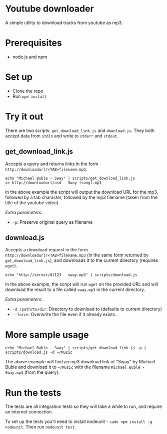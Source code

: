 
# Youtube downloader

A simple utility to download tracks from youtube as mp3.

# Prerequisites

* node.js and npm

# Set up

* Clone the repo
* Run `npm install`

# Try it out

There are two scripts: `get_download_link.js` and `download.js`. They both accept data from `stdin` and write to `stderr` and `stdout`.

## get_download_link.js

Accepts a query and returns links in the form `http://downloadurl/<TAB>filename.mp3`.

    echo "Michael Buble - Sway" | scripts/get_download_link.js
    => http://downloadurl/asd	Sway (song).mp3

In the above example the script will output the download URL for the mp3, followed by a tab character, followed by the mp3 filename (taken from the title of the youtube video).

*Extra parameters*:

* `-p`: Preserve original query as filename

## download.js

Accepts a download request in the form `http://downloadurl/<TAB>filename.mp3` (in the same form returned by `get_download_link.js`), and downloads it to the current directory (requires `wget`).

    echo "http://server/dl123	sway.mp3" | scripts/download.js

In the above example, the script will run `wget` on the provided URL and will download the result to a file called `sway.mp3` in the current directory.

*Extra parameters*:

* `-d /path/to/dir`: Directory to download to (defaults to current directory)
* `--force`: Overwrite the file even if it already exists.

# More sample usage

    echo "Michael Buble - Sway" | scripts/get_download_link.js -p | scripts/download.js -d ~/Music

The above example will find an mp3 download link of "Sway" by Michael Buble and download it to `~/Music` with the filename `Michael Buble - Sway.mp3` (from the query).

# Run the tests

The tests are all integration tests so they will take a while to run, and require an internet connection.

To set up the tests you'll need to install nodeunit - `sudo npm install -g nodeunit`. Then run `nodeunit test`.

